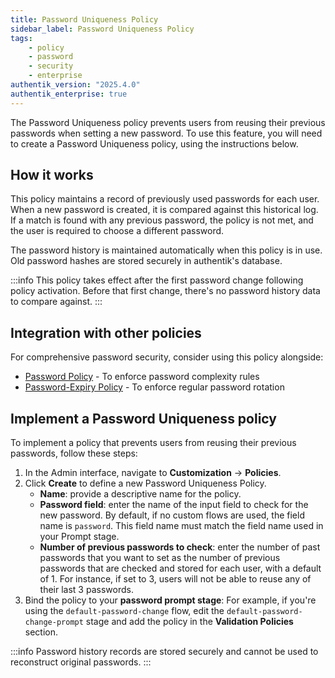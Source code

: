 ```yaml
---
title: Password Uniqueness Policy
sidebar_label: Password Uniqueness Policy
tags:
    - policy
    - password
    - security
    - enterprise
authentik_version: "2025.4.0"
authentik_enterprise: true
---
```


The Password Uniqueness policy prevents users from reusing their previous passwords when setting a new password. To use this feature, you will need to create a Password Uniqueness policy, using the instructions below.

## How it works

This policy maintains a record of previously used passwords for each user. When a new password is created, it is compared against this historical log. If a match is found with any previous password, the policy is not met, and the user is required to choose a different password.

The password history is maintained automatically when this policy is in use. Old password hashes are stored securely in authentik's database.

:::info
This policy takes effect after the first password change following policy activation. Before that first change, there's no password history data to compare against.
:::

## Integration with other policies

For comprehensive password security, consider using this policy alongside:

- [Password Policy](./index.md#password-policy) - To enforce password complexity rules
- [Password-Expiry Policy](./index.md#password-expiry-policy) - To enforce regular password rotation

## Implement a Password Uniqueness policy

To implement a policy that prevents users from reusing their previous passwords, follow these steps:

1. In the Admin interface, navigate to **Customization** -> **Policies**.
2. Click **Create** to define a new Password Uniqueness Policy.
    - **Name**: provide a descriptive name for the policy.
    - **Password field**: enter the name of the input field to check for the new password. By default, if no custom flows are used, the field name is `password`. This field name must match the field name used in your Prompt stage.
    - **Number of previous passwords to check**: enter the number of past passwords that you want to set as the number of previous passwords that are checked and stored for each user, with a default of 1. For instance, if set to 3, users will not be able to reuse any of their last 3 passwords.
3. Bind the policy to your **password prompt stage**: For example, if you're using the `default-password-change` flow, edit the `default-password-change-prompt` stage and add the policy in the **Validation Policies** section.

:::info
Password history records are stored securely and cannot be used to reconstruct original passwords.
:::
